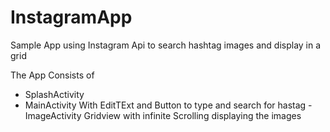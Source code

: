 InstagramApp
============

Sample App using Instagram Api to search hashtag images and display in a grid


The App Consists of 

- SplashActivity
- MainActivity
      With EditTExt and Button to type and search for hastag
-ImageActivity
    Gridview with infinite Scrolling displaying the images

